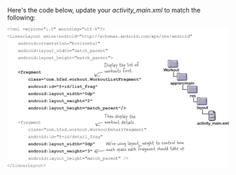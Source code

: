 Here's the code below, update your *activity_main.xml* to match the following:

![](.guides/img/32.png)